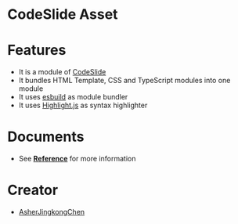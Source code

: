 # CodeSlide Asset

# Features
- It is a module of [CodeSlide](https://github.com/AsherJingkongChen/codeslide)
- It bundles HTML Template, CSS and TypeScript modules into one module
- It uses [esbuild](https://github.com/evanw/esbuild) as module bundler
- It uses [Highlight.js](https://github.com/highlightjs/highlight.js) as syntax highlighter

# Documents
- See [**Reference**](./docs/REFERENCE.md) for more information

# Creator
- [AsherJingkongChen](https://github.com/AsherJingkongChen)
